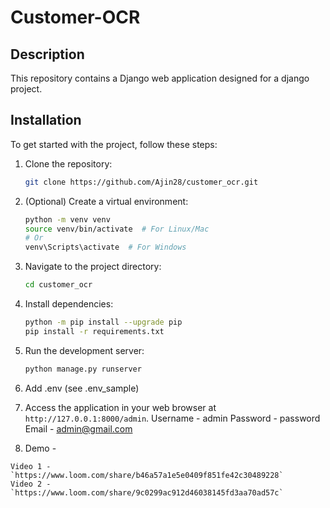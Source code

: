 # Customer-OCR

## Description

This repository contains a Django web application designed for a django project.

## Installation

To get started with the project, follow these steps:

1. Clone the repository:

   ```bash
   git clone https://github.com/Ajin28/customer_ocr.git
   ```

2. (Optional) Create a virtual environment:

   ```bash
   python -m venv venv
   source venv/bin/activate  # For Linux/Mac
   # Or
   venv\Scripts\activate  # For Windows

   ```

3. Navigate to the project directory:

   ```bash
   cd customer_ocr

   ```

4. Install dependencies:

   ```bash
   python -m pip install --upgrade pip
   pip install -r requirements.txt
   ```

5. Run the development server:

   ```bash
   python manage.py runserver
   ```

6. Add .env (see .env_sample)

7. Access the application in your web browser at `http://127.0.0.1:8000/admin`.
   Username - admin
   Password - password
   Email - admin@gmail.com

8. Demo -

```
Video 1 - `https://www.loom.com/share/b46a57a1e5e0409f851fe42c30489228`
Video 2 - `https://www.loom.com/share/9c0299ac912d46038145fd3aa70ad57c`
```
